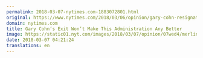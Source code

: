 ```yaml
---
permalink: 2018-03-07-nytimes.com-1883072801.html
original: https://www.nytimes.com/2018/03/06/opinion/gary-cohn-resignation.html?partner=rss&amp;emc=rss
domain: nytimes.com
title: Gary Cohn’s Exit Won’t Make This Administration Any Better
image: https://static01.nyt.com/images/2018/03/07/opinion/07wed4/merlin_135112134_545a87dc-483c-4702-af9a-1a1348a64e0b-mediumThreeByTwo440.jpg
date: 2018-03-07 04:21:24
translations: en
---
```


